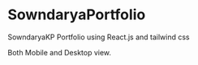 # SowndaryaPortfolio
SowndaryaKP Portfolio using React.js and tailwind css 

Both Mobile and Desktop view.
